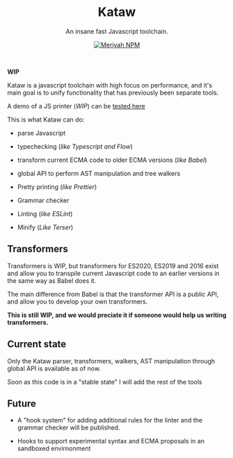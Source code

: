 <h1 align="center">Kataw</h1>

<p align="center"> An insane fast Javascript toolchain.</p>

<p align="center">
<a href="https://github.com/kataw/kataw"><img src="https://img.shields.io/badge/code_style-kataw-ff69b4.svg?style=flat-square" alt="Meriyah NPM"/></a>
</p>
<br>

**WIP**

Kataw is a javascript toolchain with high focus on performance, and it's main goal is to unify functionality that has previously been separate tools.

A demo of a JS printer (*WIP*) can be [tested here](https://kataw.github.io/kataw/kataw_print/)

This is what Kataw can do:

- parse Javascript

- typechecking (_like Typescript and Flow_)

- transform current ECMA code to older ECMA versions (_like Babel_)

- global API to perform AST manipulation and tree walkers

- Pretty printing (_like Prettier_)

- Grammar checker

- Linting (_like ESLint_)

- Minify (_Like Terser_)

## Transformers

Transformers is WIP, but transformers for ES2020, ES2019 and 2016 exist and allow you to transpile current Javascript code to an earlier versions in the same way as Babel does it.

The main difference from Babel is that the transformer API is a public API, and allow you to develop your own transformers.

**This is still WIP, and we would preciate it if someone would help us writing transformers.**

## Current state

Only the Kataw parser, transformers, walkers, AST manipulation through global API is available as of now.

Soon as this code is in a "stable state" I will add the rest of the tools

## Future

- A "hook system" for adding additional rules for the linter and the grammar checker will be published.

- Hooks to support experimental syntax and ECMA proposals in an sandboxed envirnonment
